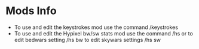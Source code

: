 # Mods Info
- To use and edit the keystrokes mod use the command /keystrokes
- To use and edit the Hypixel bw/sw stats mod use the command /hs or to edit bedwars setting /hs bw to edit skywars settings /hs sw

